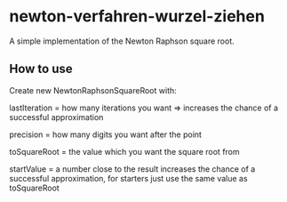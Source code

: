 # newton-verfahren-wurzel-ziehen

A simple implementation of the Newton Raphson square root.

## How to use

Create new NewtonRaphsonSquareRoot with:

lastIteration = how many iterations you want => increases the chance of a successful approximation

precision = how many digits you want after the point

toSquareRoot = the value which you want the square root from

startValue = a number close to the result increases the chance of a successful approximation, for starters just use the same value as toSquareRoot
